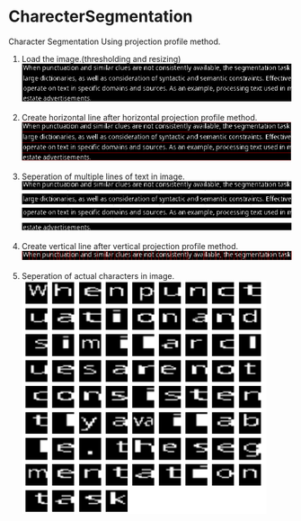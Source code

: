 # CharecterSegmentation

Character Segmentation Using projection profile method.

1. Load the image.(thresholding and resizing)
   ![threshold](images/threshold.png)
   <br><br>
2. Create horizontal line after horizontal projection profile method.
   ![horizontal line](images/horizontal_line.png)
   <br><br>
3. Seperation of multiple lines of text in image.
   ![Text line seperation](images/seperation1.png)
   <br><br>
4. Create vertical line after vertical projection profile method.
   ![vertical line](images/vertical_line.png)
   <br><br>
5. Seperation of actual characters in image.<br>
   ![Actual character seperation](images/seperation2.png)
